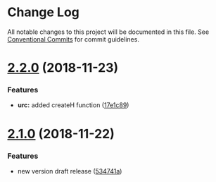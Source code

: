 # Change Log

All notable changes to this project will be documented in this file.
See [Conventional Commits](https://conventionalcommits.org) for commit guidelines.

# [2.2.0](https://github.com/zerkalica/urc/compare/v2.1.0...v2.2.0) (2018-11-23)


### Features

* **urc:** added createH function ([17e1c89](https://github.com/zerkalica/urc/commit/17e1c89))





# [2.1.0](https://github.com/zerkalica/urc/compare/v1.0.8...v2.1.0) (2018-11-22)


### Features

* new version draft release ([534741a](https://github.com/zerkalica/urc/commit/534741a))
